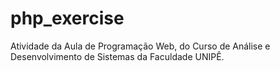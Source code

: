 # php_exercise
Atividade da Aula de Programação Web, do Curso de Análise e Desenvolvimento de Sistemas da Faculdade UNIPÊ.
